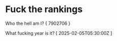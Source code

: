 # Fuck the rankings

Who the hell am I?
{ 7902706 }

What fucking year is it?
[ 2025-02-05T05:30:00Z ]

